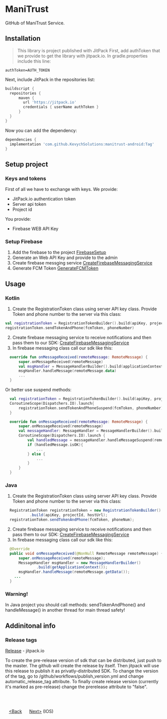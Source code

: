 # ManiTrust
GitHub of ManiTrust Service.

## Installation
> This library is project published with JitPack
First, add authToken that we provide to get the library with jitpack.io.
In gradle.properties include this line:
```
authToken=AUTH_TOKEN
```
Next, include JitPack in the repositories list:
  ```groovy
  buildscript {
    repositories {
        maven {
          url 'https://jitpack.io'
          credentials { userName authToken }
        }
    }
  }
  ```
Now you can add the dependency:
```groovy
dependencies {
  implementation 'com.github.KevychSolutions:manitrust-android:Tag'
}
```
## Setup project
### Keys and tokens
First of all we have to exchange with keys.
We provide:
- JitPack.io authentication token
- Server api token
- Project id

You provide:
- Firebase WEB API Key

### Setup Firebase
  1) Add the firebase to the project [FirebaseSetup](https://firebase.google.com/docs/android/setup)  <br />
  2) Generate an Web API Key and provide to the admin  <br />
  3) Create firebase messging service [CreateFirebaseMessagingService](https://firebase.google.com/docs/reference/android/com/google/firebase/messaging/FirebaseMessagingService)  <br />
  4) Generate FCM Token [GenerateFCMToken](https://firebase.google.com/docs/cloud-messaging/android/client#retrieve-the-current-registration-token)  <br />

## Usage
### Kotlin
  1) Create the RegistrationToken class using server API key class. Provide Token and phone number to the server via this class:
  ```kotlin
val registrationToken = RegistrationTokenBuilder().build(apiKey, projectId, hostUrl)
registrationToken.sendTokenAndPhone(fcmToken, phoneNumber)
  ```
  2) Create firebase messaging service to receive notifications and then pass them to our SDK:
  [CreateFirebaseMessagingService](https://firebase.google.com/docs/reference/android/com/google/firebase/messaging/FirebaseMessagingService)  <br />
  3) In firebase messaging class call our sdk like this:
  ```kotlin
    override fun onMessageReceived(remoteMessage: RemoteMessage) {
        super.onMessageReceived(remoteMessage)
        val msgHandler = MessageHandlerBuilder().build(applicationContext)
        msgHandler.handleMessage(remoteMessage.data)
        ...
    }
  ```
  Or better use suspend methods:
  ```kotlin
    val registrationToken = RegistrationTokenBuilder().build(apiKey, projectId, hostUrl)
    CoroutineScope(Dispatchers.IO).launch{
        registrationToken.sendTokenAndPhoneSuspend(fcmToken, phoneNumber)
    }
  ```
  ```kotlin
    override fun onMessageReceived(remoteMessage: RemoteMessage) {
        super.onMessageReceived(remoteMessage)
        val messageHandler: MessageHandler = MessageHandlerBuilder().build(applicationContext)
        CoroutineScope(Dispatchers.IO).launch {
            val handledMessage = messageHandler.handleMessageSuspend(remoteMessage.data)
            if (handledMessage.isOK){
                ...
            } else {
                ...
            }
        }
    }
  ```

### Java
  1) Create the RegistrationToken class using server API key class. Provide Token and phone number to the server via this class:
  ```java
    RegistrationToken registrationToken = new RegistrationTokenBuilder()
             .build(apiKey, projectId, hostUrl);
    registrationToken.sendTokenAndPhone(fcmToken, phoneNum);        
  ```
  2) Create firebase messaging service to receive notifications and then pass them to our SDK:
  [CreateFirebaseMessagingService](https://firebase.google.com/docs/reference/android/com/google/firebase/messaging/FirebaseMessagingService)  <br />
  3) In firebase messaging class call our sdk like this:
  ```java
    @Override
    public void onMessageReceived(@NonNull RemoteMessage remoteMessage) {
        super.onMessageReceived(remoteMessage);
        MessageHandler msgHandler = new MessageHandlerBuilder()
                .build(getApplicationContext());
        msgHandler.handleMessage(remoteMessage.getData());
      ...
    }
  ```
  
### Warning! 

  In Java project you should call methods: sendTokenAndPhone() and handleMessage() in another thread for main thread safety!
  
## Addinitonal info

### Release tags

[Release](https://jitpack.io/#KevychSolutions/manitrust-android/0.0.1) - jitpack.io

To create the pre-release version of sdk that can be distributed, just push to the master. The github will create the release by itself. Then jitpack will use this release to publish it as privatly-distributed SDK. To change the version of the tag, go to /github/workflows/publish_version.yml and change automatic_release_tag attribute. To finally create release version (currently it's marked as pre-release) change the prerelease attribute to "false".

<br />
<br />

&nbsp;&nbsp;&nbsp;[<Back](index)&nbsp;&nbsp;&nbsp;&nbsp;&nbsp;&nbsp;[Next>](ios) (IOS)
